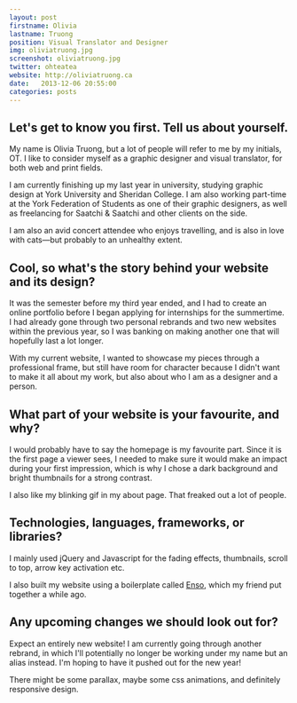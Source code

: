 ```yaml
---
layout: post
firstname: Olivia
lastname: Truong
position: Visual Translator and Designer
img: oliviatruong.jpg
screenshot: oliviatruong.jpg
twitter: ohteatea
website: http://oliviatruong.ca
date:   2013-12-06 20:55:00
categories: posts
---
```


## Let's get to know you first. Tell us about yourself.

My name is Olivia Truong, but a lot of people will refer to me by my initials, OT. I like to consider myself as a graphic designer and visual translator, for both web and print fields.

I am currently finishing up my last year in university, studying graphic design at York University and Sheridan College. I am also working part-time at the York Federation of Students as one of their graphic designers, as well as freelancing for Saatchi & Saatchi and other clients on the side.

I am also an avid concert attendee who enjoys travelling, and is also in love with cats—but probably to an unhealthy extent.

## Cool, so what's the story behind your website and its design?

It was the semester before my third year ended, and I had to create an online portfolio before I began applying for internships for the summertime. I had already gone through two personal rebrands and two new websites within the previous year, so I was banking on making another one that will hopefully last a lot longer.

With my current website, I wanted to showcase my pieces through a professional frame, but still have room for character because I didn't want to make it all about my work, but also about who I am as a designer and a person.

## What part of your website is your favourite, and why?

I would probably have to say the homepage is my favourite part. Since it is the first page a viewer sees, I needed to make sure it would make an impact during your first impression, which is why I chose a dark background and bright thumbnails for a strong contrast.

I also like my blinking gif in my about page. That freaked out a lot of people.

## Technologies, languages, frameworks, or libraries?

I mainly used jQuery and Javascript for the fading effects, thumbnails, scroll to top, arrow key activation etc.

I also built my website using a boilerplate called [Enso](https://github.com/waynespiegel/Enso), which my friend put together a while ago.

## Any upcoming changes we should look out for?

Expect an entirely new website! I am currently going through another rebrand, in which I'll potentially no longer be working under my name but an alias instead. I'm hoping to have it pushed out for the new year!

There might be some parallax, maybe some css animations, and definitely responsive design.